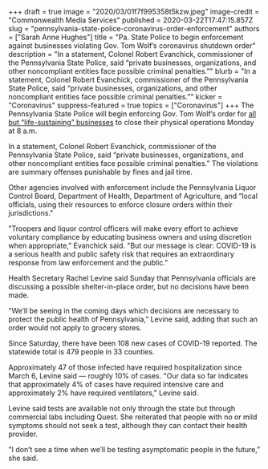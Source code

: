 +++
draft = true
image = "2020/03/01f7f995358t5kzw.jpeg"
image-credit = "Commonwealth Media Services"
published = 2020-03-22T17:47:15.857Z
slug = "pennsylvania-state-police-coronavirus-order-enforcement"
authors = ["Sarah Anne Hughes"]
title = "Pa. State Police to begin enforcement against businesses violating Gov. Tom Wolf’s coronavirus shutdown order"
description = "In a statement, Colonel Robert Evanchick, commissioner of the Pennsylvania State Police, said “private businesses, organizations, and other noncompliant entities face possible criminal penalties.”"
blurb = "In a statement, Colonel Robert Evanchick, commissioner of the Pennsylvania State Police, said “private businesses, organizations, and other noncompliant entities face possible criminal penalties.”"
kicker = "Coronavirus"
suppress-featured = true
topics = ["Coronavirus"]
+++
The Pennsylvania State Police will begin enforcing Gov. Tom Wolf’s order for [all but “life-sustaining” businesses](https://slack-redir.net/link?url=https%3A%2F%2Fwww.inquirer.com%2Fhealth%2Fcoronavirus%2Fspl%2Fpennsylvania-shutdown-lifesustaining-businesses-tom-wolf-shut-down-20200319.html) to close their physical operations Monday at 8 a.m.

In a statement, Colonel Robert Evanchick, commissioner of the Pennsylvania State Police, said “private businesses, organizations, and other noncompliant entities face possible criminal penalties.” The violations are summary offenses punishable by fines and jail time.

Other agencies involved with enforcement include the Pennsylvania Liquor Control Board, Department of Health, Department of Agriculture, and “local officials, using their resources to enforce closure orders within their jurisdictions."

"Troopers and liquor control officers will make every effort to achieve voluntary compliance by educating business owners and using discretion when appropriate,” Evanchick said. "But our message is clear: COVID-19 is a serious health and public safety risk that requires an extraordinary response from law enforcement and the public."

Health Secretary Rachel Levine said Sunday that Pennsylvania officials are discussing a possible shelter-in-place order, but no decisions have been made.

"We’ll be seeing in the coming days which decisions are necessary to protect the public health of Pennsylvania,” Levine said, adding that such an order would not apply to grocery stores.

Since Saturday, there have been 108 new cases of COVID-19 reported. The statewide total is 479 people in 33 counties. 

Approximately 47 of those infected have required hospitalization since March 6, Levine said — roughly 10% of cases. "Our data so far indicates that approximately 4% of cases have required intensive care and approximately 2% have required ventilators," Levine said. 

Levine said tests are available not only through the state but through commercial labs including Quest. She reiterated that people with no or mild symptoms should not seek a test, although they can contact their health provider. 

"I don’t see a time when we’ll be testing asymptomatic people in the future,” she said.